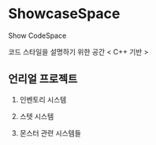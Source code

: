 # ShowcaseSpace
Show  CodeSpace

코드 스타일을 설명하기 위한 공간 < C++ 기반 >


## 언리얼 프로젝트 ##

1. 인벤토리 시스템 


2. 스텟 시스템 


3. 몬스터 관련 시스템들 

















